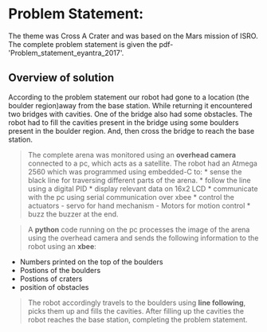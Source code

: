 # Problem Statement:
The theme was Cross A Crater and was based on the Mars mission of ISRO. The complete problem statement is given the pdf-'Problem_statement_eyantra_2017'.

## Overview of solution 

   According to the problem statement our robot had gone to a location (the boulder region)away from the base station. While returning it encountered two bridges with cavities. One of the bridge also had some obstacles. The robot had to fill the cavities present in the bridge using some boulders present in the boulder region. And, then cross the bridge to reach the base station. 
  
  > The complete arena was monitored using an **overhead camera** connected to a pc, which acts as a satellite. 
  > The robot had an Atmega 2560 which was programmed using embedded-C to:
     * sense the black line for traversing different parts of the arena.
     * follow the line using a digital PID 
     * display relevant data on 16x2 LCD 
     * communicate with the pc using serial communication over xbee
     * control the actuators 
         - servo for hand mechanism
         - Motors for motion control
     * buzz the buzzer at the end.

> A **python** code running on the pc processes the image of the arena using the overhead camera and sends the following information to the robot using an **xbee**:
   + Numbers printed on the top of the boulders 
   + Postions of the boulders
   + Postions of craters 
   + position of obstacles
  
  
> The robot accordingly travels to the boulders using **line following**, picks them up and fills the cavities. After filling up the cavities the robot reaches the base station, completing the problem statement.
    
